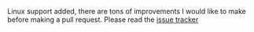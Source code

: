 Linux support added, there are tons of improvements I would like to make before making a pull request. Please read the [issue tracker](https://github.com/ZackeryRSmith/token-stealer-but-its-one-line/issues)
